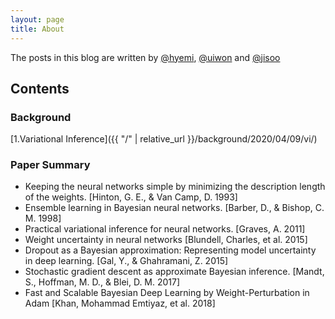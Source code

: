 ```yaml
---
layout: page
title: About
---
```



The posts in this blog are written by [@hyemi]({{site.mail.hyemi}}), [@uiwon]({{site.mail.uiwon}}) and [@jisoo]({{site.mail.jisoo}})

## Contents
### Background
[1.Variational Inference]({{ "/" | relative_url }}/background/2020/04/09/vi/)

### Paper Summary
* Keeping the neural networks simple by minimizing the description length of the weights. [Hinton, G. E., & Van Camp, D. 1993]
* Ensemble learning in Bayesian neural networks. [Barber, D., & Bishop, C. M. 1998]
* Practical variational inference for neural networks. [Graves, A. 2011]
* Weight uncertainty in neural networks [Blundell, Charles, et al. 2015]
* Dropout as a Bayesian approximation: Representing model uncertainty in deep learning. [Gal, Y., & Ghahramani, Z. 2015]
* Stochastic gradient descent as approximate Bayesian inference. [Mandt, S., Hoffman, M. D., & Blei, D. M. 2017]
* Fast and Scalable Bayesian Deep Learning by Weight-Perturbation in Adam [Khan, Mohammad Emtiyaz, et al. 2018]
